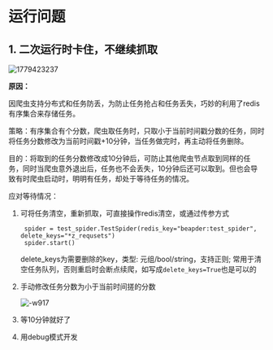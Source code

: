 # 运行问题

## 1. 二次运行时卡住，不继续抓取

![1779423237](http://markdown-media.oss-cn-beijing.aliyuncs.com/2021/03/11/1779423237.jpg)

**原因：**

因爬虫支持分布式和任务防丢，为防止任务抢占和任务丢失，巧妙的利用了redis有序集合来存储任务。

策略：有序集合有个分数，爬虫取任务时，只取小于当前时间戳分数的任务，同时将任务分数修改为当前时间戳+10分钟，当任务做完时，再主动将任务删除。

目的：将取到的任务分数修改成10分钟后，可防止其他爬虫节点取到同样的任务，同时当爬虫意外退出后，任务也不会丢失，10分钟后还可以取到。但也会导致有时爬虫启动时，明明有任务，却处于等待任务的情况。

应对等待情况：

1. 可将任务清空，重新抓取，可直接操作redis清空，或通过传参方式

        spider = test_spider.TestSpider(redis_key="beapder:test_spider", delete_keys="*z_requsets")
        spider.start()
        
    delete_keys为需要删除的key，类型: 元组/bool/string，支持正则; 常用于清空任务队列，否则重启时会断点续爬，如写成`delete_keys=True`也是可以的

1. 手动修改任务分数为小于当前时间搓的分数

    ![-w917](http://markdown-media.oss-cn-beijing.aliyuncs.com/2021/03/11/16154327722622.jpg)

1. 等10分钟就好了

2. 用debug模式开发
